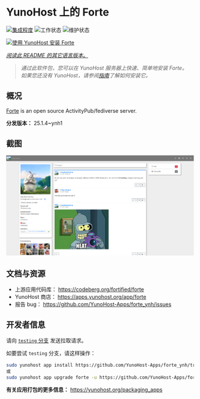 <!--
注意：此 README 由 <https://github.com/YunoHost/apps/tree/master/tools/readme_generator> 自动生成
请勿手动编辑。
-->

# YunoHost 上的 Forte

[![集成程度](https://apps.yunohost.org/badge/integration/forte)](https://ci-apps.yunohost.org/ci/apps/forte/)
![工作状态](https://apps.yunohost.org/badge/state/forte)
![维护状态](https://apps.yunohost.org/badge/maintained/forte)

[![使用 YunoHost 安装 Forte](https://install-app.yunohost.org/install-with-yunohost.svg)](https://install-app.yunohost.org/?app=forte)

*[阅读此 README 的其它语言版本。](./ALL_README.md)*

> *通过此软件包，您可以在 YunoHost 服务器上快速、简单地安装 Forte。*  
> *如果您还没有 YunoHost，请参阅[指南](https://yunohost.org/install)了解如何安装它。*

## 概况

[Forte](https://codeberg.org/fortified/forte/) is an open source ActivityPub/fediverse server.


**分发版本：** 25.1.4~ynh1

## 截图

![Forte 的截图](./doc/screenshots/example.png)

## 文档与资源

- 上游应用代码库： <https://codeberg.org/fortified/forte>
- YunoHost 商店： <https://apps.yunohost.org/app/forte>
- 报告 bug： <https://github.com/YunoHost-Apps/forte_ynh/issues>

## 开发者信息

请向 [`testing` 分支](https://github.com/YunoHost-Apps/forte_ynh/tree/testing) 发送拉取请求。

如要尝试 `testing` 分支，请这样操作：

```bash
sudo yunohost app install https://github.com/YunoHost-Apps/forte_ynh/tree/testing --debug
或
sudo yunohost app upgrade forte -u https://github.com/YunoHost-Apps/forte_ynh/tree/testing --debug
```

**有关应用打包的更多信息：** <https://yunohost.org/packaging_apps>
